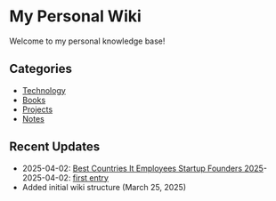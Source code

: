 # My Personal Wiki

Welcome to my personal knowledge base!

## Categories

- [Technology](./personal_wiki/categories/technology.md)
- [Books](./personal_wiki/categories/books.md)
- [Projects](./personal_wiki/categories/projects.md)
- [Notes](./personal_wiki/categories/notes.md)

## Recent Updates
- 2025-04-02: [Best Countries It Employees Startup Founders 2025](personal_wiki/categories/notes/general-research/best-countries-it-employees-startup-founders-2025.md)- 2025-04-02: [first entry](personal_wiki/categories/notes/general-research/first-entry.md)
- Added initial wiki structure (March 25, 2025)